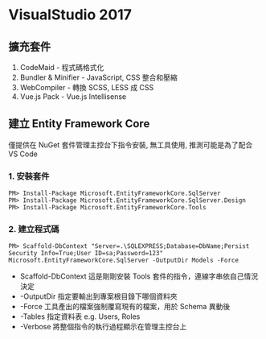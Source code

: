# VisualStudio 2017

## 擴充套件

1. CodeMaid - 程式碼格式化
2. Bundler & Minifier - JavaScript, CSS 整合和壓縮
3. WebCompiler - 轉換 SCSS, LESS 成 CSS
4. Vue.js Pack - Vue.js Intellisense


## 建立 Entity Framework Core

僅提供在 NuGet 套件管理主控台下指令安裝, 無工具使用, 推測可能是為了配合 VS Code

### 1. 安裝套件
    PM> Install-Package Microsoft.EntityFrameworkCore.SqlServer
    PM> Install-Package Microsoft.EntityFrameworkCore.SqlServer.Design
    PM> Install-Package Microsoft.EntityFrameworkCore.Tools

### 2. 建立程式碼
    PM> Scaffold-DbContext "Server=.\SQLEXPRESS;Database=DbName;Persist Security Info=True;User ID=sa;Password=123"   Microsoft.EntityFrameworkCore.SqlServer -OutputDir Models -Force
* Scaffold-DbContext 這是剛剛安裝 Tools 套件的指令，連線字串依自己情況決定
* -OutputDir 指定要輸出到專案根目錄下哪個資料夾
* -Force 工具產出的檔案強制覆寫現有的檔案，用於 Schema 異動後
* -Tables 指定資料表 e.g. Users, Roles
* -Verbose 將整個指令的執行過程顯示在管理主控台上
